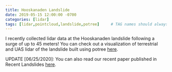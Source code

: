```yaml
---
title: Hooskanaden Landslide
date: 2019-05-15 12:00:00 -0700
categories: [lidar]
tags: [lidar,pointcloud,landslide,potree]     # TAG names should always be lowercase
---
```


I recently collected lidar data at the Hooskanaden landslide following a surge of up to 45 meters! You can check out a visualization of terrestrial and UAS lidar of the landslide built using potree <a href="https://research.engr.oregonstate.edu/geomatics/projects/OregonCoast/Hooskanaden/Feb2019/lidar/" target="_blank">here</a>. 

UPDATE [06/25/2020]: You can also read our recent paper published in Recent Landslides <a href="https://doi.org/10.1007/s10346-020-01466-8" target="_blank">here</a>.